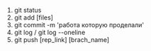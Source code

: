 1. git status
2. git add [files]
3. git commit -m 'работа которую проделали'
4. git log / git log --oneline
5. git push [rep_link] [brach_name]
